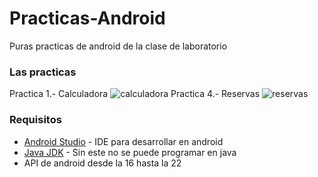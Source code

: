 # Practicas-Android
Puras practicas de android de la clase de laboratorio
### Las practicas

Practica 1.- Calculadora
![calculadora](https://github.com/iLordTony/Practicas-Android/)
Practica 4.- Reservas
![reservas](https://github.com/iLordTony/Practicas-Android/)

### Requisitos
* [Android Studio] - IDE para desarrollar en android
* [Java JDK] - Sin este no se puede programar en java
* API de android desde la 16 hasta la 22

[Android Studio]: http://developer.android.com/sdk/index.html

[Java JDK]: http://www.oracle.com/technetwork/java/javase/downloads/index.html